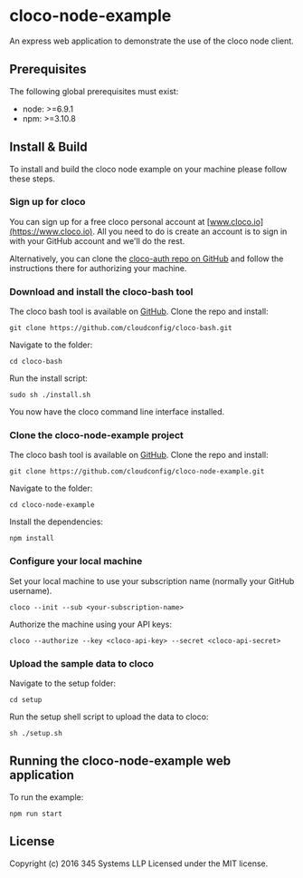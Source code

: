 # cloco-node-example
An express web application to demonstrate the use of the cloco node client.

## Prerequisites
The following global prerequisites must exist:
- node: >=6.9.1
- npm: >=3.10.8

## Install & Build
To install and build the cloco node example on your machine please follow these steps.

### Sign up for cloco

You can sign up for a free cloco personal account at [www.cloco.io](https://www.cloco.io).  All you need to do is create an account is to sign in with your GitHub account and we'll do the rest.

Alternatively, you can clone the [cloco-auth repo on GitHub](https://github.com/cloudconfig/cloco-auth) and follow the instructions there for authorizing your machine.

### Download and install the cloco-bash tool

The cloco bash tool is available on [GitHub](https://github.com/cloudconfig/cloco-bash).  Clone the repo and install:

`git clone https://github.com/cloudconfig/cloco-bash.git`

Navigate to the folder:

`cd cloco-bash`

Run the install script:

`sudo sh ./install.sh`

You now have the cloco command line interface installed.

### Clone the cloco-node-example project

The cloco bash tool is available on [GitHub](https://github.com/cloudconfig/cloco-node-example).  Clone the repo and install:

`git clone https://github.com/cloudconfig/cloco-node-example.git`

Navigate to the folder:

`cd cloco-node-example`

Install the dependencies:

`npm install`

### Configure your local machine

Set your local machine to use your subscription name (normally your GitHub username).

`cloco --init --sub <your-subscription-name>`

Authorize the machine using your API keys:

`cloco --authorize --key <cloco-api-key> --secret <cloco-api-secret>`

### Upload the sample data to cloco

Navigate to the setup folder:

`cd setup`

Run the setup shell script to upload the data to cloco:

`sh ./setup.sh`

## Running the cloco-node-example web application

To run the example:

`npm run start`

## License
Copyright (c) 2016 345 Systems LLP
Licensed under the MIT license.
